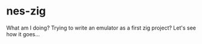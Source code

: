 # nes-zig


What am I doing? Trying to write an emulator as a first zig project? Let's see how it goes...

